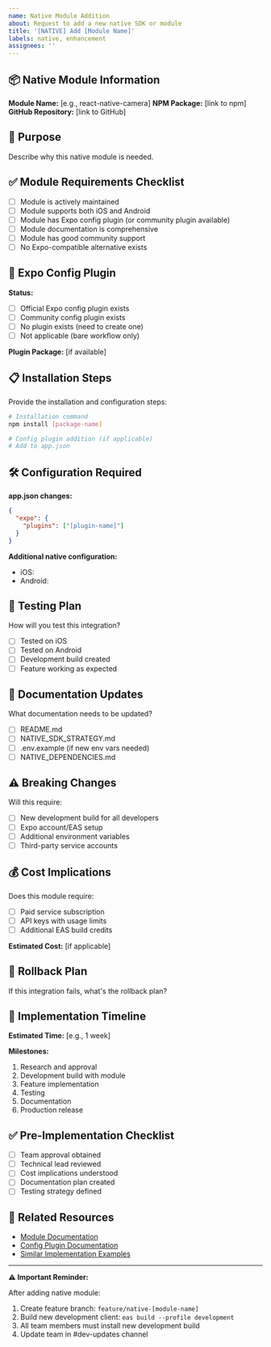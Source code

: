 ```yaml
---
name: Native Module Addition
about: Request to add a new native SDK or module
title: '[NATIVE] Add [Module Name]'
labels: native, enhancement
assignees: ''
---
```


## 📦 Native Module Information

**Module Name:** [e.g., react-native-camera]
**NPM Package:** [link to npm]
**GitHub Repository:** [link to GitHub]

## 🎯 Purpose

Describe why this native module is needed.

## ✅ Module Requirements Checklist

- [ ] Module is actively maintained
- [ ] Module supports both iOS and Android
- [ ] Module has Expo config plugin (or community plugin available)
- [ ] Module documentation is comprehensive
- [ ] Module has good community support
- [ ] No Expo-compatible alternative exists

## 🔌 Expo Config Plugin

**Status:**

- [ ] Official Expo config plugin exists
- [ ] Community config plugin exists
- [ ] No plugin exists (need to create one)
- [ ] Not applicable (bare workflow only)

**Plugin Package:** [if available]

## 📋 Installation Steps

Provide the installation and configuration steps:

```bash
# Installation command
npm install [package-name]

# Config plugin addition (if applicable)
# Add to app.json
```

## 🛠️ Configuration Required

**app.json changes:**

```json
{
  "expo": {
    "plugins": ["[plugin-name]"]
  }
}
```

**Additional native configuration:**

- iOS:
- Android:

## 🧪 Testing Plan

How will you test this integration?

- [ ] Tested on iOS
- [ ] Tested on Android
- [ ] Development build created
- [ ] Feature working as expected

## 📝 Documentation Updates

What documentation needs to be updated?

- [ ] README.md
- [ ] NATIVE_SDK_STRATEGY.md
- [ ] .env.example (if new env vars needed)
- [ ] NATIVE_DEPENDENCIES.md

## ⚠️ Breaking Changes

Will this require:

- [ ] New development build for all developers
- [ ] Expo account/EAS setup
- [ ] Additional environment variables
- [ ] Third-party service accounts

## 💰 Cost Implications

Does this module require:

- [ ] Paid service subscription
- [ ] API keys with usage limits
- [ ] Additional EAS build credits

**Estimated Cost:** [if applicable]

## 🔄 Rollback Plan

If this integration fails, what's the rollback plan?

## 🎯 Implementation Timeline

**Estimated Time:** [e.g., 1 week]

**Milestones:**

1. Research and approval
2. Development build with module
3. Feature implementation
4. Testing
5. Documentation
6. Production release

## ✅ Pre-Implementation Checklist

- [ ] Team approval obtained
- [ ] Technical lead reviewed
- [ ] Cost implications understood
- [ ] Documentation plan created
- [ ] Testing strategy defined

## 🔗 Related Resources

- [Module Documentation]()
- [Config Plugin Documentation]()
- [Similar Implementation Examples]()

---

**⚠️ Important Reminder:**

After adding native module:

1. Create feature branch: `feature/native-[module-name]`
2. Build new development client: `eas build --profile development`
3. All team members must install new development build
4. Update team in #dev-updates channel
